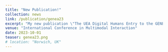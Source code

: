 ```yaml
---
title: "New Publication!"
collection: news
link: /publication/genea23
excerpt: "My new publication \"The UEA Digital Humans Entry to the GENEA Challenge 2023\" is available in the proceedings of ICMI '23. I will be presenting this work at the conference in Paris next week."
venue: "International Conference in Multimodal Interaction"
date: 2023-10-01
teaser: genea23.png
# location: "Norwich, UK"
---
```

